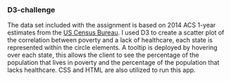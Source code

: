 ### D3-challenge

The data set included with the assignment is based on 2014 ACS 1-year estimates from the [US Census Bureau](https://data.census.gov/cedsci/). I used D3 to create a scatter plot of the correlation between poverty and a lack of healthcare, each state is represented within the circle elements. A tooltip is deployed by hovering over each state, this allows the client to see the percentage of the population that lives in poverty and the percentage of the population that lacks healthcare. CSS and HTML are also utilized to run this app.
